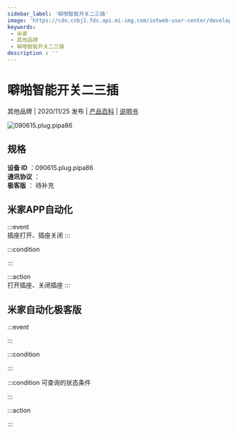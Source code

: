 ```yaml
---
sidebar_label: '噼啪智能开关二三插'
image: 'https://cdn.cnbj1.fds.api.mi-img.com/iotweb-user-center/developer_1679048939054CsdFEUbb.png?GalaxyAccessKeyId=AKVGLQWBOVIRQ3XLEW&Expires=9223372036854775807&Signature=9LnAYPpNT4A9waPrfXcJ7jO1jwA='
keywords: 
 - 米家
 - 其他品牌
 - 噼啪智能开关二三插
description : ''
---
```

# 噼啪智能开关二三插

其他品牌 | 2020/11/25 发布 | [产品百科](https://home.mi.com/webapp/content/baike/product/index.html?model=090615.plug.pipa86/) | [说明书](https://home.mi.com/views/introduction.html?model=090615.plug.pipa86&region=cn)

![090615.plug.pipa86](https://cdn.cnbj1.fds.api.mi-img.com/iotweb-user-center/developer_1679048939054CsdFEUbb.png?GalaxyAccessKeyId=AKVGLQWBOVIRQ3XLEW&Expires=9223372036854775807&Signature=9LnAYPpNT4A9waPrfXcJ7jO1jwA=)

## 规格  
> 
**设备 ID** ：090615.plug.pipa86  
**通讯协议** ：  
**极客版**  ： 待补充 


## 米家APP自动化  

:::event  
插座打开、插座关闭
:::

:::condition  

:::

:::action   
打开插座、关闭插座
:::

## 米家自动化极客版  

:::event  

:::

:::condition  

:::

:::condition 可查询的状态条件  

:::

:::action  

:::

        
